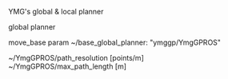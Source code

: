 YMG's global & local planner

global planner

move_base param
~/base_global_planner: "ymggp/YmgGPROS"

~/YmgGPROS/path_resolution [points/m]   
~/YmgGPROS/max_path_length [m]  
